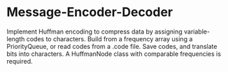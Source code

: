 # Message-Encoder-Decoder
 Implement Huffman encoding to compress data by assigning variable-length codes to characters. Build from a frequency array using a PriorityQueue, or read codes from a .code file. Save codes, and translate bits into characters. A HuffmanNode class with comparable frequencies is required.

